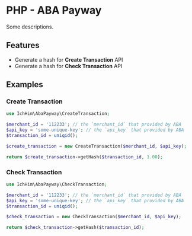 PHP - ABA Payway
================

Some descriptions.

Features
--------

* Generate a hash for **Create Transaction** API
* Generate a hash for **Check Transaction** API

Examples
--------

### Create Transaction

```php
use IchHim\AbaPayway\CreateTransaction;

$merchant_id = '112233'; // the `merchant_id` that provided by ABA
$api_key = 'some-unique-key'; // the `api_key` that provided by ABA
$transaction_id = uniqid();

$create_transaction = new CreateTransaction($merchant_id, $api_key);

return $create_transaction->getHash($transaction_id, 1.00);
```

### Check Transaction

```php
use IchHim\AbaPayway\CheckTransaction;

$merchant_id = '112233'; // the `merchant_id` that provided by ABA
$api_key = 'some-unique-key'; // the `api_key` that provided by ABA
$transaction_id = uniqid();

$check_transaction = new CheckTransaction($merchant_id, $api_key);

return $check_transaction->getHash($transaction_id);
```
